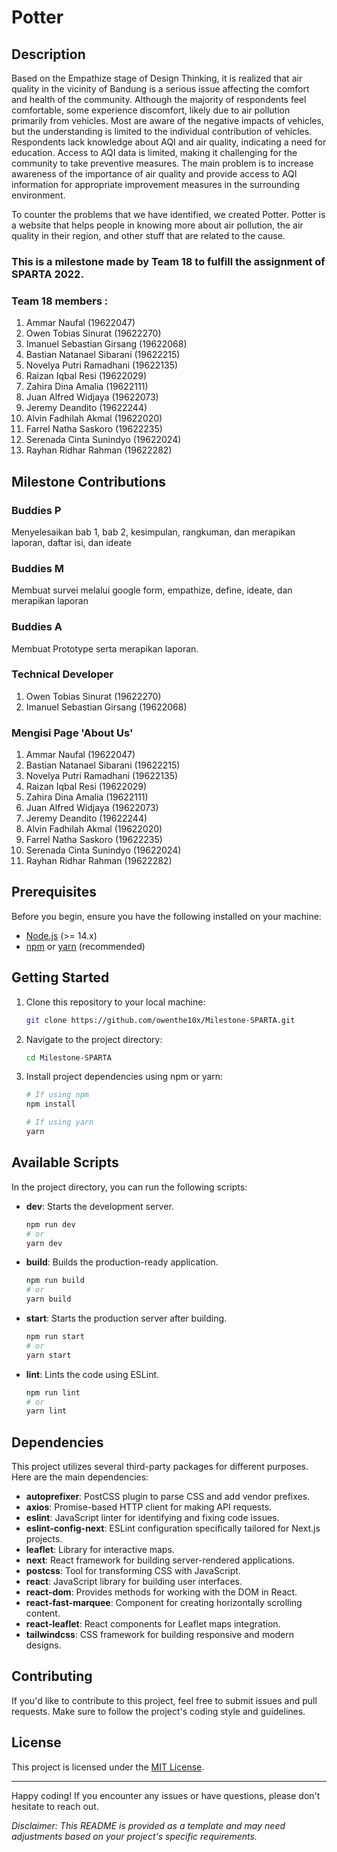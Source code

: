 # Potter


## Description
Based on the Empathize stage of Design Thinking, it is realized that air quality in the vicinity of Bandung is a serious issue affecting the comfort and health of the community. Although the majority of respondents feel comfortable, some experience discomfort, likely due to air pollution primarily from vehicles. Most are aware of the negative impacts of vehicles, but the understanding is limited to the individual contribution of vehicles. Respondents lack knowledge about AQI and air quality, indicating a need for education. Access to AQI data is limited, making it challenging for the community to take preventive measures. The main problem is to increase awareness of the importance of air quality and provide access to AQI information for appropriate improvement measures in the surrounding environment.

To counter the problems that we have identified, we created Potter. Potter is a website that helps people in knowing more about air pollution, the air quality in their region, and other stuff that are related to the cause. 

### This is a milestone made by Team 18 to fulfill the assignment of SPARTA 2022.
### Team 18 members :
1. Ammar Naufal (19622047)
2. Owen Tobias Sinurat (19622270)
3. Imanuel Sebastian Girsang (19622068)
4. Bastian Natanael Sibarani (19622215)
5. Novelya Putri Ramadhani (19622135)
6. Raizan Iqbal Resi (19622029)
7. Zahira Dina Amalia (19622111)
8. Juan Alfred Widjaya (19622073)
9. Jeremy Deandito (19622244)
10. Alvin Fadhilah Akmal (19622020)
11. Farrel Natha Saskoro (19622235)
12. Serenada Cinta Sunindyo (19622024)
13. Rayhan Ridhar Rahman (19622282)

## Milestone Contributions

### Buddies P
Menyelesaikan bab 1, bab 2, kesimpulan, rangkuman, dan merapikan laporan, daftar isi, dan ideate
### Buddies M
Membuat survei melalui google form, empathize, define, ideate, dan merapikan laporan
### Buddies A
Membuat Prototype serta merapikan laporan.

### Technical Developer
1. Owen Tobias Sinurat (19622270)
2. Imanuel Sebastian Girsang (19622068)

### Mengisi Page 'About Us' 
1. Ammar Naufal (19622047)
2. Bastian Natanael Sibarani (19622215)
3. Novelya Putri Ramadhani (19622135)
4. Raizan Iqbal Resi (19622029)
5. Zahira Dina Amalia (19622111)
6. Juan Alfred Widjaya (19622073)
7. Jeremy Deandito (19622244)
8. Alvin Fadhilah Akmal (19622020)
9. Farrel Natha Saskoro (19622235)
10. Serenada Cinta Sunindyo (19622024)
11. Rayhan Ridhar Rahman (19622282)

## Prerequisites

Before you begin, ensure you have the following installed on your machine:

- [Node.js](https://nodejs.org/) (>= 14.x)
- [npm](https://www.npmjs.com/) or [yarn](https://yarnpkg.com/) (recommended)

## Getting Started

1. Clone this repository to your local machine:

   ```bash
   git clone https://github.com/owenthe10x/Milestone-SPARTA.git
   ```

2. Navigate to the project directory:

   ```bash
   cd Milestone-SPARTA
   ```

3. Install project dependencies using npm or yarn:

   ```bash
   # If using npm
   npm install

   # If using yarn
   yarn
   ```

## Available Scripts

In the project directory, you can run the following scripts:

- **dev**: Starts the development server.

  ```bash
  npm run dev
  # or
  yarn dev
  ```

- **build**: Builds the production-ready application.

  ```bash
  npm run build
  # or
  yarn build
  ```

- **start**: Starts the production server after building.

  ```bash
  npm run start
  # or
  yarn start
  ```

- **lint**: Lints the code using ESLint.

  ```bash
  npm run lint
  # or
  yarn lint
  ```

## Dependencies

This project utilizes several third-party packages for different purposes. Here are the main dependencies:

- **autoprefixer**: PostCSS plugin to parse CSS and add vendor prefixes.
- **axios**: Promise-based HTTP client for making API requests.
- **eslint**: JavaScript linter for identifying and fixing code issues.
- **eslint-config-next**: ESLint configuration specifically tailored for Next.js projects.
- **leaflet**: Library for interactive maps.
- **next**: React framework for building server-rendered applications.
- **postcss**: Tool for transforming CSS with JavaScript.
- **react**: JavaScript library for building user interfaces.
- **react-dom**: Provides methods for working with the DOM in React.
- **react-fast-marquee**: Component for creating horizontally scrolling content.
- **react-leaflet**: React components for Leaflet maps integration.
- **tailwindcss**: CSS framework for building responsive and modern designs.

## Contributing

If you'd like to contribute to this project, feel free to submit issues and pull requests. Make sure to follow the project's coding style and guidelines.

## License

This project is licensed under the [MIT License](LICENSE).

---

Happy coding! If you encounter any issues or have questions, please don't hesitate to reach out.

*Disclaimer: This README is provided as a template and may need adjustments based on your project's specific requirements.*
